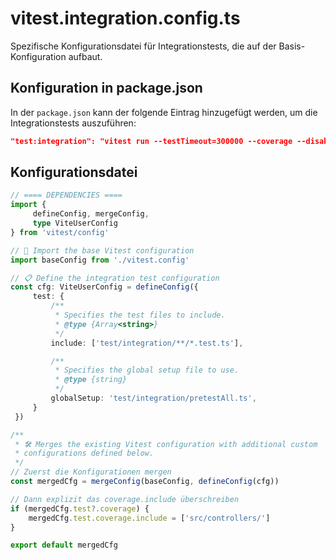 # vitest.integration.config.ts

Spezifische Konfigurationsdatei für Integrationstests, die auf der Basis-Konfiguration aufbaut.

## Konfiguration in package.json

In der `package.json` kann der folgende Eintrag hinzugefügt werden, um die Integrationstests auszuführen:

```json
"test:integration": "vitest run --testTimeout=300000 --coverage --disable-console-intercept --watch=false --config vitest.integration.config.ts"
```

## Konfigurationsdatei

```typescript
// ==== DEPENDENCIES ====
import {
     defineConfig, mergeConfig,
     type ViteUserConfig
} from 'vitest/config'

// 🔌 Import the base Vitest configuration
import baseConfig from './vitest.config'

// 📋 Define the integration test configuration
const cfg: ViteUserConfig = defineConfig({
     test: {
         /**   
          * Specifies the test files to include.
          * @type {Array<string>}
          */
         include: ['test/integration/**/*.test.ts'],

         /**    
          * Specifies the global setup file to use.
          * @type {string}
          */
         globalSetup: 'test/integration/pretestAll.ts',
     }
 })

/**
 * 🛠️ Merges the existing Vitest configuration with additional custom 
 * configurations defined below.
 */
// Zuerst die Konfigurationen mergen
const mergedCfg = mergeConfig(baseConfig, defineConfig(cfg))

// Dann explizit das coverage.include überschreiben
if (mergedCfg.test?.coverage) {
    mergedCfg.test.coverage.include = ['src/controllers/']
}

export default mergedCfg 